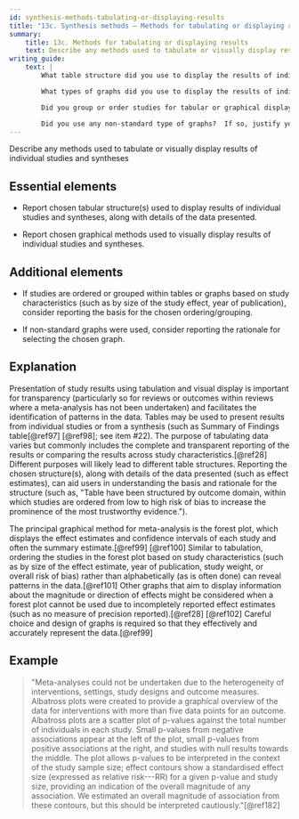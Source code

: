 ```yaml
---
id: synthesis-methods-tabulating-or-displaying-results
title: "13c. Synthesis methods – Methods for tabulating or displaying results"
summary: 
    title: 13c. Methods for tabulating or displaying results
    text: Describe any methods used to tabulate or visually display results of individual studies and syntheses.
writing_guide:
    text: |
        What table structure did you use to display the results of individual studies, syntheses and characteristics of the data they presented? 

        What types of graphs did you use to display the results of individual studies and syntheses? 

        Did you group or order studies for tabular or graphical display based on study characteristics, such as size of the effect, or date the results were published?  If so, describe why you chose to group or order them in this way.   

        Did you use any non-standard type of graphs?  If so, justify your choice.  
---
```


Describe any methods used to tabulate or visually display results of individual studies and syntheses

## Essential elements

-   Report chosen tabular structure(s) used to display results of
    individual studies and syntheses, along with details of the data
    presented.

-   Report chosen graphical methods used to visually display results of
    individual studies and syntheses.

## Additional elements

-   If studies are ordered or grouped within tables or graphs based on
    study characteristics (such as by size of the study effect, year of
    publication), consider reporting the basis for the chosen
    ordering/grouping.

-   If non-standard graphs were used, consider reporting the rationale
    for selecting the chosen graph.

## Explanation

Presentation of study results using tabulation and
visual display is important for transparency (particularly so for
reviews or outcomes within reviews where a meta-analysis has not been
undertaken) and facilitates the identification of patterns in the data.
Tables may be used to present results from individual studies or from a
synthesis (such as Summary of Findings table[@ref97] [@ref98]; see item
#22). The purpose of tabulating data varies but commonly includes the
complete and transparent reporting of the results or comparing the
results across study characteristics.[@ref28] Different purposes will
likely lead to different table structures. Reporting the chosen
structure(s), along with details of the data presented (such as effect
estimates), can aid users in understanding the basis and rationale for
the structure (such as, "Table have been structured by outcome domain,
within which studies are ordered from low to high risk of bias to
increase the prominence of the most trustworthy evidence.").

The principal graphical method for meta-analysis is the forest plot,
which displays the effect estimates and confidence intervals of each
study and often the summary estimate.[@ref99] [@ref100] Similar to
tabulation, ordering the studies in the forest plot based on study
characteristics (such as by size of the effect estimate, year of
publication, study weight, or overall risk of bias) rather than
alphabetically (as is often done) can reveal patterns in the
data.[@ref101] Other graphs that aim to display information about the
magnitude or direction of effects might be considered when a forest plot
cannot be used due to incompletely reported effect estimates (such as no
measure of precision reported).[@ref28] [@ref102] Careful choice and
design of graphs is required so that they effectively and accurately
represent the data.[@ref99]

## Example

> "Meta-analyses could not be undertaken due to the heterogeneity of
interventions, settings, study designs and outcome measures. Albatross
plots were created to provide a graphical overview of the data for
interventions with more than five data points for an outcome. Albatross
plots are a scatter plot of p-values against the total number of
individuals in each study. Small p-values from negative associations
appear at the left of the plot, small p-values from positive
associations at the right, and studies with null results towards the
middle. The plot allows p-values to be interpreted in the context of the
study sample size; effect contours show a standardised effect size
(expressed as relative risk---RR) for a given p-value and study size,
providing an indication of the overall magnitude of any association. We
estimated an overall magnitude of association from these contours, but
this should be interpreted cautiously."[@ref182]